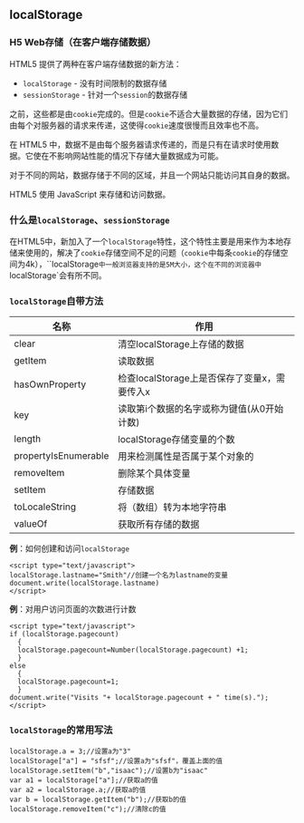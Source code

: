 ## localStorage

### H5 Web存储（在客户端存储数据）


HTML5 提供了两种在客户端存储数据的新方法：
 - `localStorage` - 没有时间限制的数据存储
 - `sessionStorage` - 针对一个`session`的数据存储

之前，这些都是由`cookie`完成的。但是`cookie`不适合大量数据的存储，因为它们由每个对服务器的请求来传递，这使得`cookie`速度很慢而且效率也不高。

在 HTML5 中，数据不是由每个服务器请求传递的，而是只有在请求时使用数据。它使在不影响网站性能的情况下存储大量数据成为可能。

对于不同的网站，数据存储于不同的区域，并且一个网站只能访问其自身的数据。

HTML5 使用 JavaScript 来存储和访问数据。

### 什么是`localStorage`、`sessionStorage`

在HTML5中，新加入了一个`localStorage`特性，这个特性主要是用来作为本地存储来使用的，解决了`cookie`存储空间不足的问题（`cookie`中每条`cookie`的存储空间为4k），``localStorage`中一般浏览器支持的是5M大小，这个在不同的浏览器中`localStorage`会有所不同。

### `localStorage`自带方法

名称									|	作用
--------------------- | -----------------------------------------
clear									| 清空localStorage上存储的数据
getItem								| 读取数据
hasOwnProperty				| 检查localStorage上是否保存了变量x，需要传入x
key										| 读取第i个数据的名字或称为键值(从0开始计数)
length								| localStorage存储变量的个数
propertyIsEnumerable	| 用来检测属性是否属于某个对象的
removeItem						| 删除某个具体变量
setItem								| 存储数据
toLocaleString				| 将（数组）转为本地字符串
valueOf								| 获取所有存储的数据

**例**：如何创建和访问`localStorage`

```
<script type="text/javascript">
localStorage.lastname="Smith"//创建一个名为lastname的变量
document.write(localStorage.lastname)
</script>
```

**例**：对用户访问页面的次数进行计数

```
<script type="text/javascript">
if (localStorage.pagecount)
  {
  localStorage.pagecount=Number(localStorage.pagecount) +1;
  }
else
  {
  localStorage.pagecount=1;
  }
document.write("Visits "+ localStorage.pagecount + " time(s).");
</script>
```

### `localStorage`的常用写法

```
localStorage.a = 3;//设置a为"3"  
localStorage["a"] = "sfsf";//设置a为"sfsf"，覆盖上面的值  
localStorage.setItem("b","isaac");//设置b为"isaac"  
var a1 = localStorage["a"];//获取a的值  
var a2 = localStorage.a;//获取a的值  
var b = localStorage.getItem("b");//获取b的值  
localStorage.removeItem("c");//清除c的值  
```

